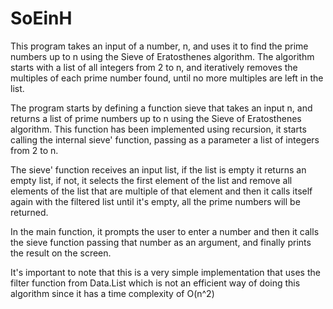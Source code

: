 # SoEinH

This program takes an input of a number, n, and uses it to find the prime numbers up to n using the Sieve of Eratosthenes algorithm. The algorithm starts with a list of all integers from 2 to n, and iteratively removes the multiples of each prime number found, until no more multiples are left in the list.

The program starts by defining a function sieve that takes an input n, and returns a list of prime numbers up to n using the Sieve of Eratosthenes algorithm. This function has been implemented using recursion, it starts calling the internal sieve' function, passing as a parameter a list of integers from 2 to n.

The sieve' function receives an input list, if the list is empty it returns an empty list, if not, it selects the first element of the list and remove all elements of the list that are multiple of that element and then it calls itself again with the filtered list until it's empty, all the prime numbers will be returned.

In the main function, it prompts the user to enter a number and then it calls the sieve function passing that number as an argument, and finally prints the result on the screen.

It's important to note that this is a very simple implementation that uses the filter function from Data.List which is not an efficient way of doing this algorithm since it has a time complexity of O(n^2)
